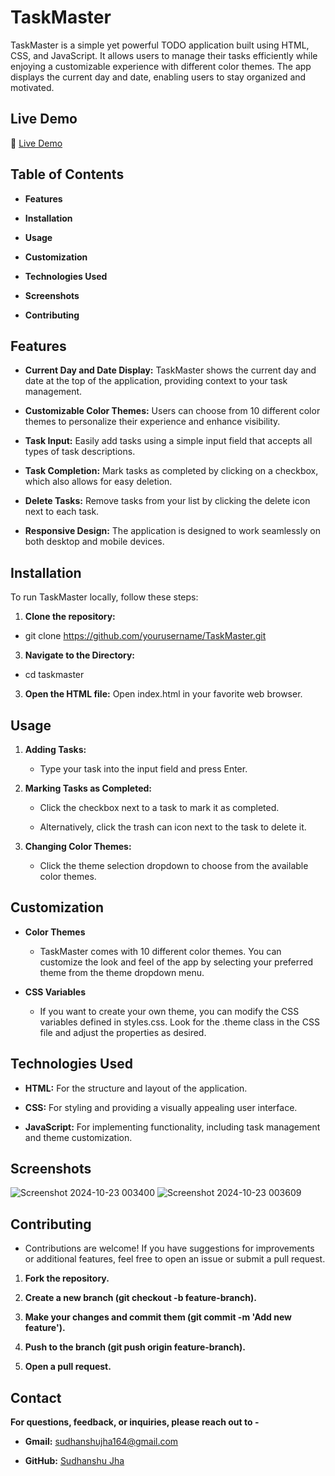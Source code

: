 # TaskMaster

TaskMaster is a simple yet powerful TODO application built using HTML, CSS, and JavaScript. It allows users to manage their tasks efficiently while enjoying a customizable experience with different color themes. The app displays the current day and date, enabling users to stay organized and motivated.

## Live Demo

🔴 [Live Demo]()

## Table of Contents

- **Features**

- **Installation**

- **Usage**

- **Customization**

- **Technologies Used**

- **Screenshots**

- **Contributing**

## Features

- **Current Day and Date Display:** TaskMaster shows the current day and date at the top of the application, providing context to your task management.

- **Customizable Color Themes:** Users can choose from 10 different color themes to personalize their experience and enhance visibility.

- **Task Input:** Easily add tasks using a simple input field that accepts all types of task descriptions.

- **Task Completion:** Mark tasks as completed by clicking on a checkbox, which also allows for easy deletion.

- **Delete Tasks:** Remove tasks from your list by clicking the delete icon next to each task.

- **Responsive Design:** The application is designed to work seamlessly on both desktop and mobile devices.

## Installation

To run TaskMaster locally, follow these steps:

1. **Clone the repository:**

- git clone https://github.com/yourusername/TaskMaster.git

3. **Navigate to the Directory:**

- cd taskmaster

3. **Open the HTML file:** Open index.html in your favorite web browser.

## Usage

1. **Adding Tasks:**

    - Type your task into the input field and press Enter.

3. **Marking Tasks as Completed:**

    - Click the checkbox next to a task to mark it as completed.

    - Alternatively, click the trash can icon next to the task to delete it.

3. **Changing Color Themes:**

    - Click the theme selection dropdown to choose from the available color themes.

## Customization

- **Color Themes**

   - TaskMaster comes with 10 different color themes. You can customize the look and feel of the app by selecting your preferred theme from the theme dropdown menu.

- **CSS Variables**

   - If you want to create your own theme, you can modify the CSS variables defined in styles.css. Look for the .theme class in the CSS file and adjust the properties as desired.

## Technologies Used

- **HTML:** For the structure and layout of the application.

- **CSS:** For styling and providing a visually appealing user interface.

- **JavaScript:** For implementing functionality, including task management and theme customization.

## Screenshots

![Screenshot 2024-10-23 003400](https://github.com/user-attachments/assets/971abcef-e438-4061-959c-b8242c6e2dc6)  ![Screenshot 2024-10-23 003609](https://github.com/user-attachments/assets/e0a6fd6e-9591-4f48-b48c-92127e3ba841)

## Contributing

- Contributions are welcome! If you have suggestions for improvements or additional features, feel free to open an issue or submit a pull request.

1. **Fork the repository.**

2. **Create a new branch (git checkout -b feature-branch).**

3. **Make your changes and commit them (git commit -m 'Add new feature').**

4. **Push to the branch (git push origin feature-branch).**

5. **Open a pull request.**


## Contact

**For questions, feedback, or inquiries, please reach out to -** 

- **Gmail:** sudhanshujha164@gmail.com

- **GitHub:** [Sudhanshu Jha](https://github.com/sudhanshu-j)

